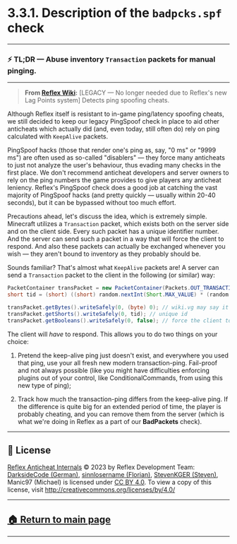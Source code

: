 # 3.3.1. Description of the `badpcks.spf` check

---
### ⚡️ TL;DR — Abuse inventory `Transaction` packets for manual pinging.
---




> **From [Reflex Wiki][reflex-wiki]:** [LEGACY — No longer needed due to Reflex's new Lag Points system] Detects ping spoofing cheats.






Although Reflex itself is resistant to in-game ping/latency spoofing cheats, we still decided to keep our legacy PingSpoof check in place to aid other anticheats which actually did (and, even today, still often do) rely on ping calculated with `KeepAlive` packets. 

PingSpoof hacks (those that render one's ping as, say, "0 ms" or "9999 ms") are often used as so-called "disablers" — they force many anticheats to just not analyze the user's behaviour, thus evading many checks in the first place. We don't recommend anticheat developers and server owners to rely on the ping numbers the game provides to give players any anticheat leniency. Reflex's PingSpoof check does a good job at catching the vast majority of PingSpoof hacks (and pretty quickly — usually within 20-40 seconds), but it can be bypassed without too much effort.

Precautions ahead, let's discuss the idea, which is extremely simple. Minecraft utilizes a `Transaction` packet, which exists both on the server side and on the client side. Every such packet has a unique identifier number. And the server can send such a packet in a way that will force the client to respond. And also these packets can actually be exchanged whenever you wish — they aren't bound to inventory as they probably should be.

Sounds familiar? That's almost what `KeepAlive` packets are! A server can send a `Transaction` packet to the client in the following (or similar) way:

```java
PacketContainer transPacket = new PacketContainer(Packets.OUT_TRANSACTION);
short tid = (short) ((short) random.nextInt(Short.MAX_VALUE) * (random.nextBoolean() ? 1 : -1));

transPacket.getBytes().writeSafely(0, (byte) 0); // wiki.vg may say it's "int" -- don't listen, it's "byte"
transPacket.getShorts().writeSafely(0, tid); // unique id
transPacket.getBooleans().writeSafely(0, false); // force the client to respond ("don't ignore")
```

The client will *have* to respond. This allows you to do two things on your choice:

1. Pretend the keep-alive ping just doesn't exist, and everywhere you used that ping, use your all fresh new modern transaction-ping. Fail-proof and not always possible (like you might have difficulties enforcing plugins out of your control, like ConditionalCommands, from using this new type of ping);

2. Track how much the transaction-ping differs from the keep-alive ping. If the difference is quite big for an extended period of time, the player is probably cheating, and you can remove them from the server (which is what we're doing in Reflex as a part of our **BadPackets** check).






---

## 📄 License

[Reflex Anticheat Internals][reflex-anticheat-internals] © 2023 by Reflex Development Team: [DarksideCode (German)][dev-german], [sinnlosername (Florian)][dev-florian], [StevenKGER (Steven)][dev-steven], Manic97 (Michael) is licensed under [CC BY 4.0][license]. To view a copy of this license, visit http://creativecommons.org/licenses/by/4.0/

[license]: http://creativecommons.org/licenses/by/4.0

[reflex-anticheat-internals]: https://github.com/MeGysssTaa/reflex-anticheat-internals

[dev-german]: https://github.com/MeGysssTaa

[dev-florian]: https://github.com/sinnlosername

[dev-steven]: https://github.com/StevenKGER

---

## [🏠 Return to main page][reflex-anticheat-internals]

---








[reflex-wiki]: https://github.com/MeGysssTaa/ReflexIssueTracker/wiki

